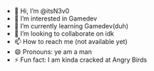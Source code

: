- 👋 Hi, I’m @itsN3v0
- 👀 I’m interested in Gamedev
- 🌱 I’m currently learning Gamedev(duh)
- 💞️ I’m looking to collaborate on idk
- 📫 How to reach me (not available yet)
- 😄 Pronouns: ye am a man
- ⚡ Fun fact: I am kinda cracked at Angry Birds

<!---
itsN3v0/itsN3v0 is a ✨ special ✨ repository because its `README.md` (this file) appears on your GitHub profile.
You can click the Preview link to take a look at your changes.
--->
